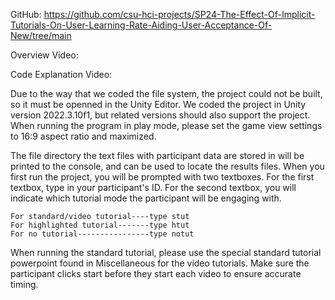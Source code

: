 GitHub: https://github.com/csu-hci-projects/SP24-The-Effect-Of-Implicit-Tutorials-On-User-Learning-Rate-Aiding-User-Acceptance-Of-New/tree/main 

Overview Video:

Code Explanation Video:

Due to the way that we coded the file system, the project could not be built, so it must be openned in the Unity Editor. 
We coded the project in Unity version 2022.3.10f1, but related versions should also support the project.
When running the program in play mode, please set the game view settings to 16:9 aspect ratio and maximized.

The file directory the text files with participant data are stored in will be printed to the console, and can be used to locate the results files.
When you first run the project, you will be prompted with two textboxes. For the first textbox, type in your participant's ID. For the second textbox, 
you will indicate which tutorial mode the participant will be engaging with. 

```
For standard/video tutorial----type stut
For highlighted tutorial-------type htut
For no tutorial----------------type notut
```

When running the standard tutorial, please use the special standard tutorial powerpoint found in Miscellaneous for the video tutorials. Make sure the participant
clicks start before they start each video to ensure accurate timing.
